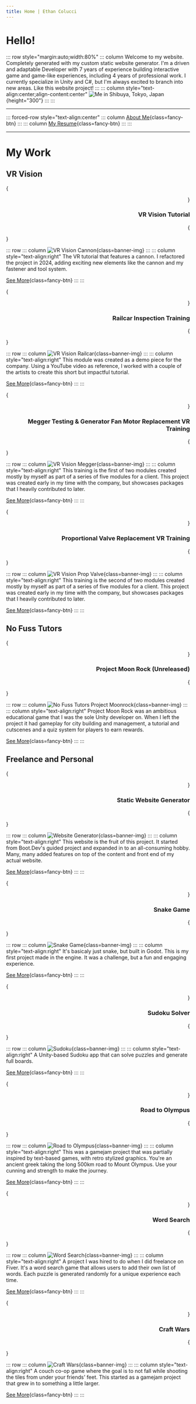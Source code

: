 ```yaml
---
title: Home | Ethan Colucci
---
```


# Hello!
::: row style="margin:auto;width:80%"
::: column
Welcome to my website. Completely generated with my custom static website generator. I'm a driven and adaptable Developer with 7 years of experience building interactive game and game-like experiences, including 4 years of professional work. I currently specialize in Unity and C#, but I'm always excited to branch into new areas. Like this website project!
:::
::: column style="text-align:center;align-content:center"
![Me in Shibuya, Tokyo, Japan](images/Japan_2024_052.jpg){height="300"}
:::
:::

---
::: forced-row style="text-align:center"
::: column
[About Me](about-me.html){class=fancy-btn}
:::
::: column
[My Resume](resume.html){class=fancy-btn}
:::
:::

---

# My Work
## VR Vision

{<div style="text-align:right">}

### VR Vision Tutorial

{</div>}

::: row
::: column
![VR Vision Cannon](/images/projects/vr-vision/vr-vision-tutorial-cannon-banner.jpg){class=banner-img}
:::
::: column style="text-align:right"
The VR tutorial that features a cannon. I refactored the project in 2024, adding exciting new elements like the cannon and my fastener and tool system.

[See More](/projects/vr-vision/vr-vision-tutorial.html){class=fancy-btn}
:::
:::

{<div style="text-align:right">}

### Railcar Inspection Training

{</div>}

::: row
::: column
![VR Vision Railcar](/images/projects/vr-vision/vr-vision-railcar-training-banner.jpg){class=banner-img}
:::
::: column style="text-align:right"
This module was created as a demo piece for the company. Using a YouTube video as reference, I worked with a couple of the artists to create this short but impactful tutorial.

[See More](/projects/vr-vision/vr-vision-railcar.html){class=fancy-btn}
:::
:::

{<div style="text-align:right">}

### Megger Testing & Generator Fan Motor Replacement VR Training

{</div>}

::: row
::: column
![VR Vision Megger](/images/projects/vr-vision/vr-vision-fan-motor-replacement-training-banner.jpeg){class=banner-img}
:::
::: column style="text-align:right"
This training is the first of two modules created mostly by myself as part of a series of five modules for a client. This project was created early in my time with the company, but showcases packages that I heavily contributed to later.

[See More](/projects/vr-vision/vr-vision-fan-motor-replacement.html){class=fancy-btn}
:::
:::

{<div style="text-align:right">}

### Proportional Valve Replacement VR Training

{</div>}

::: row
::: column
![VR Vision Prop Valve](/images/projects/vr-vision/vr-vision-prop-valve-replacement-training-banner.jpeg){class=banner-img}
:::
::: column style="text-align:right"
This training is the second of two modules created mostly by myself as part of a series of five modules for a client. This project was created early in my time with the company, but showcases packages that I heavily contributed to later.

[See More](/projects/vr-vision/vr-vision-prop-valve-replacement.html){class=fancy-btn}
:::
:::

## No Fuss Tutors

{<div style="text-align:right">}

### Project Moon Rock (Unreleased)

{</div>}

::: row
::: column
![No Fuss Tutors Project Moonrock](/images/projects/no-fuss-tutors/no-fuss-tutors-project-moonrock-banner.jpg){class=banner-img}
:::
::: column style="text-align:right"
Project Moon Rock was an ambitious educational game that I was the sole Unity developer on. When I left the project it had gameplay for city building and management, a tutorial and cutscenes and a quiz system for players to earn rewards.

[See More](/projects/no-fuss-tutors/no-fuss-tutors-project.html){class=fancy-btn}
:::
:::

## Freelance and Personal

{<div style="text-align:right">}

### Static Website Generator

{</div>}

::: row
::: column
![Website Generator](/images/projects/personal/static-site-generator/website-project-banner.jpg){class=banner-img}
:::
::: column style="text-align:right"
This website is the fruit of this project. It started from Boot.Dev's guided project and expanded in to an all-consuming hobby. Many, many added features on top of the content and front end of my actual website.

[See More](/projects/personal/static-site-generator.html){class=fancy-btn}
:::
:::

{<div style="text-align:right">}

### Snake Game

{</div>}

::: row
::: column
![Snake Game](/images/projects/personal/snake-game/special-snake-banner.jpg){class=banner-img}
:::
::: column style="text-align:right"
It's basicaly just snake, but built in Godot. This is my first project made in the engine. It was a challenge, but a fun and engaging experience.

[See More](/projects/personal/snake-game.html){class=fancy-btn}
:::
:::

{<div style="text-align:right">}

### Sudoku Solver

{</div>}

::: row
::: column
![Sudoku](/images/projects/personal/sudoku-solver/Sudoku-Solver-Banner.jpg){class=banner-img}
:::
::: column style="text-align:right"
A Unity-based Sudoku app that can solve puzzles and generate full boards.

[See More](/projects/personal/sudoku.html){class=fancy-btn}
:::
:::

{<div style="text-align:right">}

### Road to Olympus

{</div>}

::: row
::: column
![Road to Olympus](/images/projects/personal/road-to-olympus/road-to-olympus-banner.jpg){class=banner-img}
:::
::: column style="text-align:right"
This was a gamejam project that was partially inspired by text-based games, with retro stylized graphics. You're an ancient greek taking the long 500km road to Mount Olympus. Use your cunning and strength to make the journey.

[See More](/projects/personal/road-to-olympus.html){class=fancy-btn}
:::
:::

{<div style="text-align:right">}

### Word Search

{</div>}

::: row
::: column
![Word Search](/images/projects/personal/word-search/word-search-banner.jpg){class=banner-img}
:::
::: column style="text-align:right"
A project I was hired to do when I did freelance on Fiver. It's a word search game that allows users to add their own list of words. Each puzzle is generated randomly for a unique experience each time.

[See More](/projects/personal/word-search.html){class=fancy-btn}
:::
:::

{<div style="text-align:right">}

### Craft Wars

{</div>}

::: row
::: column
![Craft Wars](/images/projects/personal/craft-wars/craft-wars-banner.jpg){class=banner-img}
:::
::: column style="text-align:right"
A couch co-op game where the goal is to not fall while shooting the tiles from under your friends' feet. This started as a gamejam project that grew in to something a little larger.

[See More](/projects/personal/craft-wars.html){class=fancy-btn}
:::
:::